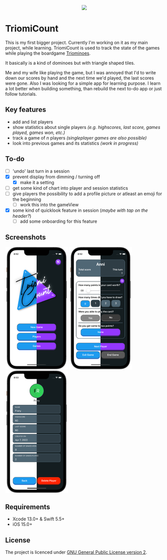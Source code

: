 <p align="center">
    <img src="https://github.com/vogelfrey/TriomiCount/blob/main/logo.png" width=600>
</p>

# TriomiCount
This is my first bigger project. Currently I'm working on it as my main project, while learning.
TriomiCount is used to track the state of the games while playing the boardgame [Triominoes](https://en.wikipedia.org/wiki/Triominoes).

It basically is a kind of dominoes but with triangle shaped tiles.

Me and my wife like playing the game, but I was annoyed that I'd to write down our scores by hand and the next time we'd played, the last scores were gone. Also I was looking for a simple app for learning purpose.
I learn a lot better when building something, than rebuild the next to-do app or just follow tutorials.

## Key features
* add and list players
* show statistics about single players *(e.g. highscores, last score, games played, games won, etc.)*
* track a game of *n* players *(singleplayer games are also possible)*
* look into previous games and its statistics *(work in progress)*

## To-do
- [ ] 'undo' last turn in a session
- [x] prevent display from dimming / turning off
    - [x] make it a setting
- [ ] get some kind of chart into player and session statistics
- [ ] give players the possibility to add a profile picture or atleast an emoji for the beginning
    - [ ] work this into the gameView
- [x] some kind of quicklook feature in session (*maybe with tap on the header?*)
    - [ ] add some onboarding for this feature

## Screenshots
<p float="left">
  <img src="./screenshots/homeView.png" width="200" />
  <img src="./screenshots/gameView.png" width="200" />
  <img src="./screenshots/playerDetailView.png" width="200" />
</p>

## Requirements
* Xcode 13.0+ & Swift 5.5+
* iOS 15.0+

## License
The project is licenced under [GNU General Public License version 2](./LICENSE).
